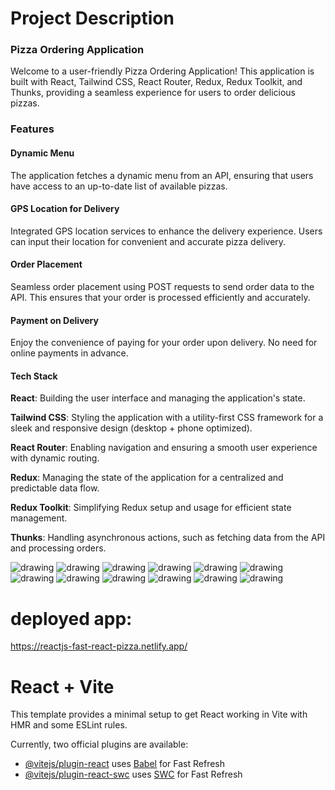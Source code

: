 
# Project Description
### Pizza Ordering Application
Welcome to a user-friendly Pizza Ordering Application! This application is built with React, Tailwind CSS, React Router, Redux, Redux Toolkit, and Thunks, providing a seamless experience for users to order delicious pizzas.

### Features
#### Dynamic Menu
The application fetches a dynamic menu from an API, ensuring that users have access to an up-to-date list of available pizzas.
#### GPS Location for Delivery
Integrated GPS location services to enhance the delivery experience. Users can input their location for convenient and accurate pizza delivery.
#### Order Placement
Seamless order placement using POST requests to send order data to the API. This ensures that your order is processed efficiently and accurately.
#### Payment on Delivery
Enjoy the convenience of paying for your order upon delivery. No need for online payments in advance.
#### Tech Stack
**React**: Building the user interface and managing the application's state.

**Tailwind CSS**: Styling the application with a utility-first CSS framework for a sleek and responsive design (desktop + phone optimized).

**React Router**: Enabling navigation and ensuring a smooth user experience with dynamic routing.

**Redux**: Managing the state of the application for a centralized and predictable data flow.

**Redux Toolkit**: Simplifying Redux setup and usage for efficient state management.

**Thunks**: Handling asynchronous actions, such as fetching data from the API and processing orders.

<img src="project screenshots/1.png" alt="drawing"/>
<img src="project screenshots/2.png" alt="drawing"/>
<img src="project screenshots/3.png" alt="drawing"/>
<img src="project screenshots/4.png" alt="drawing"/>
<img src="project screenshots/5.png" alt="drawing"/>
<img src="project screenshots/6.png" alt="drawing"/>
<img src="project screenshots/7.png" alt="drawing"/>
<img src="project screenshots/8.png" alt="drawing"/>
<img src="project screenshots/9.png" alt="drawing"/>
<img src="project screenshots/10.png" alt="drawing"/>
<img src="project screenshots/11.png" alt="drawing"/>
<img src="project screenshots/12.png" alt="drawing"/>


# deployed app:
https://reactjs-fast-react-pizza.netlify.app/

# React + Vite

This template provides a minimal setup to get React working in Vite with HMR and some ESLint rules.

Currently, two official plugins are available:

- [@vitejs/plugin-react](https://github.com/vitejs/vite-plugin-react/blob/main/packages/plugin-react/README.md) uses [Babel](https://babeljs.io/) for Fast Refresh
- [@vitejs/plugin-react-swc](https://github.com/vitejs/vite-plugin-react-swc) uses [SWC](https://swc.rs/) for Fast Refresh
